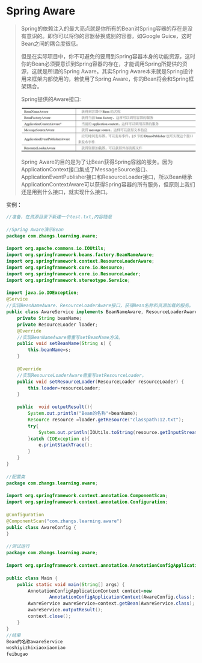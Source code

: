 # Spring Aware

> Spring的依赖注入的最大亮点就是你所有的Bean对Spring容器的存在是没有意识的。即你可以将你的容器替换成别的容器，如Google Guice，这时Bean之间的耦合度很低。
>
> 但是在实际项目中，你不可避免的要用到Spring容器本身的功能资源，这时你的Bean必须要意识到Spring容器的存在，才能调用Spring所提供的资源，这就是所谓的Spring  Aware。其实Spring Aware本来就是Spring设计用来框架内部使用的，若使用了Spring  Aware，你的Bean将会和Spring框架耦合。
>
> Spring提供的Aware接口:
>
> ![Aware 接口](../imges/Aware接口.jpg)
>
> Spring Aware的目的是为了让Bean获得Spring容器的服务。因为ApplicationContext接口集成了MessageSource接口、ApplicationEventPublisher接口和ResourceLoader接口，所以Bean继承ApplicationContextAware可以获得Spring容器的所有服务，但原则上我们还是用到什么接口，就实现什么接口。

实例：

```java
//准备，在资源目录下新建一个test.txt,内容随意

//Spring Aware演示Bean
package com.zhangs.learning.aware;

import org.apache.commons.io.IOUtils;
import org.springframework.beans.factory.BeanNameAware;
import org.springframework.context.ResourceLoaderAware;
import org.springframework.core.io.Resource;
import org.springframework.core.io.ResourceLoader;
import org.springframework.stereotype.Service;

import java.io.IOException;
@Service
//实现BeanNameAware、ResourceLoaderAware接口，获得Bean名称和资源加载的服务。
public class AwareService implements BeanNameAware, ResourceLoaderAware {
    private String beanName;
    private ResourceLoader loader;
    @Override
    //实现BeanNameAware需重写setBeanName方法。
    public void setBeanName(String s) {
        this.beanName=s;
    }

    @Override
    //实现ResourceLoaderAware需重写setResourceLoader。
    public void setResourceLoader(ResourceLoader resourceLoader) {
        this.loader=resourceLoader;
    }

    public  void outputResult(){
        System.out.println("Bean的名称"+beanName);
        Resource resource =loader.getResource("classpath:12.txt");
        try{
            System.out.println(IOUtils.toString(resource.getInputStream()));
        }catch (IOException e){
            e.printStackTrace();
        }
    }
}

//配置类
package com.zhangs.learning.aware;

import org.springframework.context.annotation.ComponentScan;
import org.springframework.context.annotation.Configuration;

@Configuration
@ComponentScan("com.zhangs.learning.aware")
public class AwareConfig {
}

//测试运行
package com.zhangs.learning.aware;

import org.springframework.context.annotation.AnnotationConfigApplicationContext;

public class Main {
    public static void main(String[] args) {
        AnnotationConfigApplicationContext context=new
                AnnotationConfigApplicationContext(AwareConfig.class);
        AwareService awareService=context.getBean(AwareService.class);
        awareService.outputResult();
        context.close();
    }
}
//结果
Bean的名称awareService
woshiyizhixiaoxiaoniao
feibugao

```

